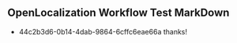 ## OpenLocalization Workflow Test MarkDown
* 44c2b3d6-0b14-4dab-9864-6cffc6eae66a thanks!

<!--HONumber=Aug16_HO3-->


